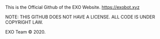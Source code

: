 This is the Official Github of the EXO Website. https://exobot.xyz

NOTE: THIS GITHUB DOES NOT HAVE A LICENSE. ALL CODE IS UNDER COPYRIGHT LAW.

EXO Team © 2020.
